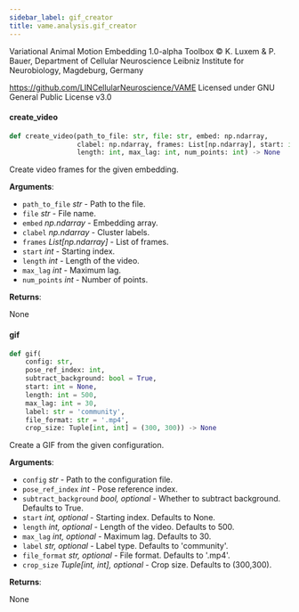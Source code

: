 ```yaml
---
sidebar_label: gif_creator
title: vame.analysis.gif_creator
---
```


Variational Animal Motion Embedding 1.0-alpha Toolbox
© K. Luxem &amp; P. Bauer, Department of Cellular Neuroscience
Leibniz Institute for Neurobiology, Magdeburg, Germany

https://github.com/LINCellularNeuroscience/VAME
Licensed under GNU General Public License v3.0

#### create\_video

```python
def create_video(path_to_file: str, file: str, embed: np.ndarray,
                 clabel: np.ndarray, frames: List[np.ndarray], start: int,
                 length: int, max_lag: int, num_points: int) -> None
```

Create video frames for the given embedding.

**Arguments**:

- `path_to_file` _str_ - Path to the file.
- `file` _str_ - File name.
- `embed` _np.ndarray_ - Embedding array.
- `clabel` _np.ndarray_ - Cluster labels.
- `frames` _List[np.ndarray]_ - List of frames.
- `start` _int_ - Starting index.
- `length` _int_ - Length of the video.
- `max_lag` _int_ - Maximum lag.
- `num_points` _int_ - Number of points.
  

**Returns**:

  None

#### gif

```python
def gif(
    config: str,
    pose_ref_index: int,
    subtract_background: bool = True,
    start: int = None,
    length: int = 500,
    max_lag: int = 30,
    label: str = 'community',
    file_format: str = '.mp4',
    crop_size: Tuple[int, int] = (300, 300)) -> None
```

Create a GIF from the given configuration.

**Arguments**:

- `config` _str_ - Path to the configuration file.
- `pose_ref_index` _int_ - Pose reference index.
- `subtract_background` _bool, optional_ - Whether to subtract background. Defaults to True.
- `start` _int, optional_ - Starting index. Defaults to None.
- `length` _int, optional_ - Length of the video. Defaults to 500.
- `max_lag` _int, optional_ - Maximum lag. Defaults to 30.
- `label` _str, optional_ - Label type. Defaults to &#x27;community&#x27;.
- `file_format` _str, optional_ - File format. Defaults to &#x27;.mp4&#x27;.
- `crop_size` _Tuple[int, int], optional_ - Crop size. Defaults to (300,300).
  

**Returns**:

  None

